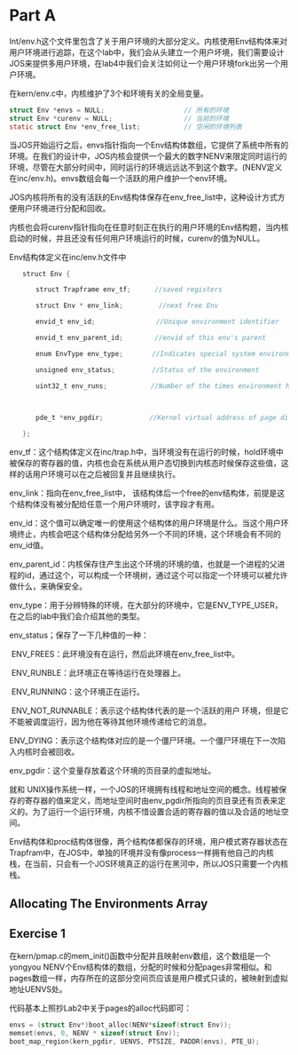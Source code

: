 # Part A

Int/env.h这个文件里包含了关于用户环境的大部分定义。内核使用Env结构体来对用户环境进行追踪，在这个lab中，我们会从头建立一个用户坏境，我们需要设计JOS来提供多用户环境，在lab4中我们会关注如何让一个用户环境fork出另一个用户环境。

在kern/env.c中，内核维护了3个和环境有关的全局变量。

```c
struct Env *envs = NULL;                    // 所有的环境
struct Env *curenv = NULL;                  // 当前的环境
static struct Env *env_free_list;           // 空闲的环境列表
```

当JOS开始运行之后，envs指针指向一个Env结构体数组，它提供了系统中所有的环境。在我们的设计中，JOS内核会提供一个最大的数字NENV来限定同时运行的环境，尽管在大部分时间中，同时运行的环境远远达不到这个数字。(NENV定义在inc/env.h)。envs数组会每一个活跃的用户维护一个env环境。

JOS内核将所有的没有活跃的Env结构体保存在env_free_list中，这种设计方式方便用户环境进行分配和回收。

内核也会将curenv指针指向在任意时刻正在执行的用户环境的Env结构题，当内核启动的时候，并且还没有任何用户环境运行的时候，curenv的值为NULL。

Env结构体定义在inc/env.h文件中

```c
　　struct Env {

　　　　struct Trapframe env_tf;      //saved registers

　　　　struct Env * env_link;         //next free Env

　　　　envid_t env_id;　　            //Unique environment identifier

　　　　envid_t env_parent_id;        //envid of this env's parent

　　　　enum EnvType env_type;　    　//Indicates special system environment

　　　　unsigned env_status;　　      //Status of the environment

　　　　uint32_t env_runs;           //Number of the times environment has run

 

　　　　pde_t *env_pgdir;　　　     　//Kernel virtual address of page dir.

　　};　　
```

env_tf：这个结构体定义在inc/trap.h中，当环境没有在运行的时候，hold环境中被保存的寄存器的值，内核也会在系统从用户态切换到内核态时候保存这些值，这样的话用户环境可以在之后被回复并且继续执行。

env_link：指向在env_free_list中， 该结构体后一个free的env结构体，前提是这个结构体没有被分配给任意一个用户环境时，该字段才有用。

env_id：这个值可以确定唯一的使用这个结构体的用户环境是什么。当这个用户环境终止，内核会吧这个结构体分配给另外一个不同的环境，这个环境会有不同的env_id值。

env_parent_id：内核保存住产生出这个环境的环境的值，也就是一个进程的父进程的id，通过这个，可以构成一个环境树，通过这个可以指定一个环境可以被允许做什么，来确保安全。

env_type：用于分辨特殊的环境，在大部分的环境中，它是ENV_TYPE_USER，在之后的lab中我们会介绍其他的类型。

env_status；保存了一下几种值的一种：

​	ENV_FREES：此环境没有在运行，然后此环境在env_free_list中。

​	ENV_RUNBLE：此环境正在等待运行在处理器上。

​	ENV_RUNNING：这个环境正在运行。

​	ENV_NOT_RUNNABLE：表示这个结构体代表的是一个活跃的用户 环境，但是它不能被调度运行，因为他在等待其他环境传递给它的消息。

​	ENV_DYING：表示这个结构体对应的是一个僵尸环境。一个僵尸环境在下一次陷入内核时会被回收。

env_pgdir：这个变量存放着这个环境的页目录的虚拟地址。

就和 UNIX操作系统一样，一个JOS的环境拥有线程和地址空间的概念。线程被保存的寄存器的值来定义，而地址空间时由env_pgdir所指向的页目录还有页表来定义的。为了运行一个运行环境，内核不惜设置合适的寄存器的值以及合适的地址空间。

Env结构体和proc结构体很像，两个结构体都保存的环境，用户模式寄存器状态在Trapfram中，在JOS中，单独的环境并没有像process一样拥有他自己的内核栈，在当前，只会有一个JOS环境真正的运行在黑河中，所以JOS只需要一个内核栈。

## Allocating The Environments Array

## Exercise 1

在kern/pmap.c的mem_init()函数中分配并且映射env数组，这个数组是一个yongyou NENV个Env结构体的数组，分配的时候和分配pages非常相似。和pages数组一样，内存所在的这部分空间页应该是用户模式只读的，被映射到虚拟地址UENVS处。

代码基本上照抄Lab2中关于pages的alloc代码即可：

```c
envs = (struct Env*)boot_alloc(NENV*sizeof(struct Env));
memset(envs, 0, NENV * sizeof(struct Env));
boot_map_region(kern_pgdir, UENVS, PTSIZE, PADDR(envs), PTE_U);
```

